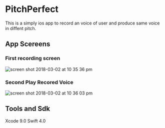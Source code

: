 # PitchPerfect
This is a simply ios app to record an voice of user and produce same voice in diffent pitch.

## App Scereens
### First recording screen
![screen shot 2018-03-02 at 10 35 36 pm](https://user-images.githubusercontent.com/16113573/36912295-4f353798-1e6c-11e8-9f0f-0a76176261e0.png)

### Second Play Recored Voice
![screen shot 2018-03-02 at 10 36 03 pm](https://user-images.githubusercontent.com/16113573/36912534-ffd6521c-1e6c-11e8-9ff9-bd78f0e84ddc.png)

## Tools and Sdk
Xcode 9.0
Swift 4.0
